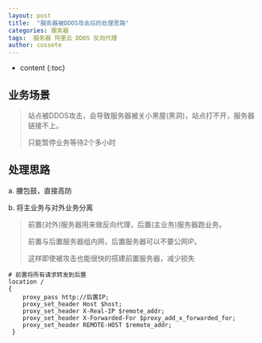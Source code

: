 ```yaml
---
layout: post
title:  "服务器被DDOS攻击后的处理思路"
categories: 服务器
tags:  服务器 阿里云 DDOS 反向代理
author: cossete
---
```


* content
{:toc}


## 业务场景

> 站点被DDOS攻击，会导致服务器被关小黑屋(黑洞)，站点打不开，服务器链接不上。
>
> 只能暂停业务等待2个多小时



## 处理思路

a. 腰包鼓，直接高防

b. 将主业务与对外业务分离

> 前置(对外)服务器用来做反向代理，后置(主业务)服务器跑业务。
>
> 前置与后置服务器组内网，后置服务器可以不要公网IP。
>
> 这样即使被攻击也能很快的搭建前置服务器，减少损失

```nginx
# 前置将所有请求转发到后置
location /
{
    proxy_pass http://后置IP;
    proxy_set_header Host $host;
    proxy_set_header X-Real-IP $remote_addr;
    proxy_set_header X-Forwarded-For $proxy_add_x_forwarded_for;
    proxy_set_header REMOTE-HOST $remote_addr;
 }
```





